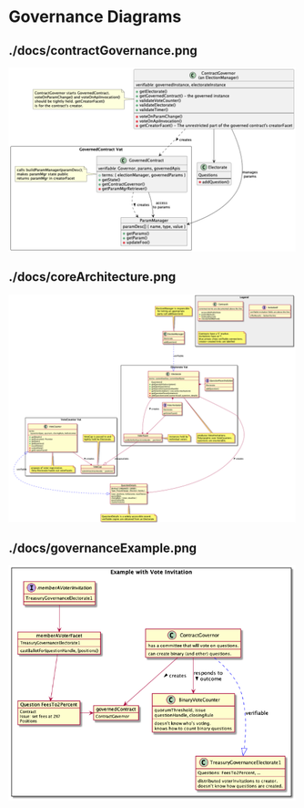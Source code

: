# Governance Diagrams
## ./docs/contractGovernance.png

[![./docs/contractGovernance.png](./docs/contractGovernance.png)](./docs/contractGovernance.png)

## ./docs/coreArchitecture.png

[![./docs/coreArchitecture.png](./docs/coreArchitecture.png)](./docs/coreArchitecture.png)

## ./docs/governanceExample.png

[![./docs/governanceExample.png](./docs/governanceExample.png)](./docs/governanceExample.png)

